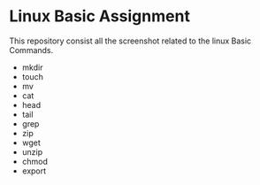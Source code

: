 # Linux Basic Assignment
This repository consist all the screenshot related to the linux Basic Commands.
- mkdir
- touch
- mv
- cat
- head
- tail
- grep
- zip
- wget
- unzip
- chmod
- export
